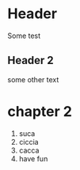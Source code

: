 # Header

Some test

## Header 2

some other text

# chapter 2

1. suca
2. ciccia
3. cacca
4. have fun